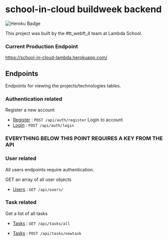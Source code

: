 # school-in-cloud buildweek backend
![Heroku Badge](http://heroku-badge.herokuapp.com/?app=school-in-cloud-lambda)

This project was built by the #tt_webft_4 team at Lambda School.

### Current Production Endpoint
https://school-in-cloud-lambda.herokuapp.com/

## Endpoints

Endpoints for viewing the projects/technologies tables.

### Authentication related

Register a new account
* [Register](REGISTER.md) : `POST /api/auth/register`
Login to account
* [Login](LOGIN.md) : `POST /api/auth/login`


### EVERYTHING BELOW THIS POINT REQUIRES A KEY FROM THE API ###


### User related

All users endpoints require authentication.

GET an array of all user objects
* [Users](USERS.md) : `GET /api/users/`


### Task related
Get a list of all tasks
* [Tasks](TASKS.md) : `GET /api/tasks/all`

* [Tasks](TASKS.md) : `POST /api/tasks/newtask`

